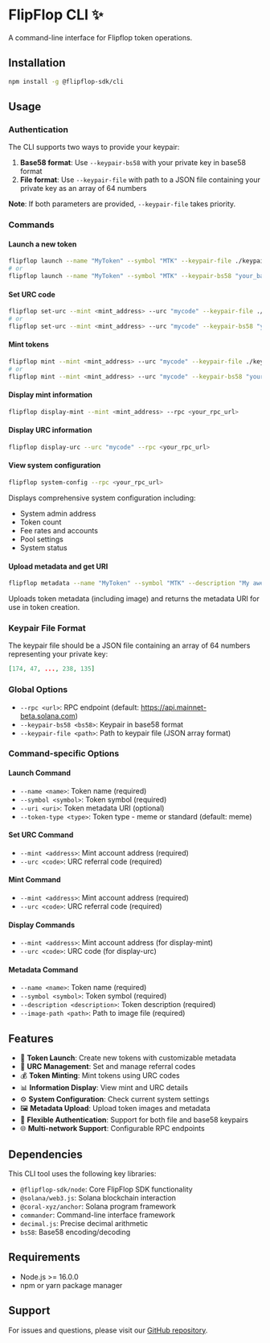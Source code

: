 # FlipFlop CLI ✨

A command-line interface for Flipflop token operations.

## Installation

```bash
npm install -g @flipflop-sdk/cli
```

## Usage

### Authentication

The CLI supports two ways to provide your keypair:

1. **Base58 format**: Use `--keypair-bs58` with your private key in base58 format
2. **File format**: Use `--keypair-file` with path to a JSON file containing your private key as an array of 64 numbers

**Note**: If both parameters are provided, `--keypair-file` takes priority.

### Commands

#### Launch a new token

```bash
flipflop launch --name "MyToken" --symbol "MTK" --keypair-file ./keypair.json --rpc <your_rpc_url>
# or
flipflop launch --name "MyToken" --symbol "MTK" --keypair-bs58 "your_base58_private_key" --rpc <your_rpc_url>
```

#### Set URC code

```bash
flipflop set-urc --mint <mint_address> --urc "mycode" --keypair-file ./keypair.json --rpc <your_rpc_url>
# or
flipflop set-urc --mint <mint_address> --urc "mycode" --keypair-bs58 "your_base58_private_key" --rpc <your_rpc_url>
```

#### Mint tokens

```bash
flipflop mint --mint <mint_address> --urc "mycode" --keypair-file ./keypair.json --rpc <your_rpc_url>
# or
flipflop mint --mint <mint_address> --urc "mycode" --keypair-bs58 "your_base58_private_key" --rpc <your_rpc_url>
```

#### Display mint information

```bash
flipflop display-mint --mint <mint_address> --rpc <your_rpc_url>
```

#### Display URC information

```bash
flipflop display-urc --urc "mycode" --rpc <your_rpc_url>
```

#### View system configuration

```bash
flipflop system-config --rpc <your_rpc_url>
```

Displays comprehensive system configuration including:
- System admin address
- Token count
- Fee rates and accounts
- Pool settings
- System status

#### Upload metadata and get URI

```bash
flipflop metadata --name "MyToken" --symbol "MTK" --description "My awesome token" --image-path ./token-image.png --rpc <your_rpc_url>
```

Uploads token metadata (including image) and returns the metadata URI for use in token creation.

### Keypair File Format

The keypair file should be a JSON file containing an array of 64 numbers representing your private key:

```json
[174, 47, ..., 238, 135]
```

### Global Options

- `--rpc <url>`: RPC endpoint (default: https://api.mainnet-beta.solana.com)
- `--keypair-bs58 <bs58>`: Keypair in base58 format
- `--keypair-file <path>`: Path to keypair file (JSON array format)

### Command-specific Options

#### Launch Command
- `--name <name>`: Token name (required)
- `--symbol <symbol>`: Token symbol (required)
- `--uri <uri>`: Token metadata URI (optional)
- `--token-type <type>`: Token type - meme or standard (default: meme)

#### Set URC Command
- `--mint <address>`: Mint account address (required)
- `--urc <code>`: URC referral code (required)

#### Mint Command
- `--mint <address>`: Mint account address (required)
- `--urc <code>`: URC referral code (required)

#### Display Commands
- `--mint <address>`: Mint account address (for display-mint)
- `--urc <code>`: URC code (for display-urc)

#### Metadata Command
- `--name <name>`: Token name (required)
- `--symbol <symbol>`: Token symbol (required)
- `--description <description>`: Token description (required)
- `--image-path <path>`: Path to image file (required)

## Features

- 🚀 **Token Launch**: Create new tokens with customizable metadata
- 🎯 **URC Management**: Set and manage referral codes
- 💰 **Token Minting**: Mint tokens using URC codes
- 📊 **Information Display**: View mint and URC details
- ⚙️ **System Configuration**: Check current system settings
- 🖼️ **Metadata Upload**: Upload token images and metadata
- 🔐 **Flexible Authentication**: Support for both file and base58 keypairs
- 🌐 **Multi-network Support**: Configurable RPC endpoints

## Dependencies

This CLI tool uses the following key libraries:

- `@flipflop-sdk/node`: Core FlipFlop SDK functionality
- `@solana/web3.js`: Solana blockchain interaction
- `@coral-xyz/anchor`: Solana program framework
- `commander`: Command-line interface framework
- `decimal.js`: Precise decimal arithmetic
- `bs58`: Base58 encoding/decoding

## Requirements

- Node.js >= 16.0.0
- npm or yarn package manager

## Support

For issues and questions, please visit our [GitHub repository](https://github.com/flipflop-fun/sdk).
